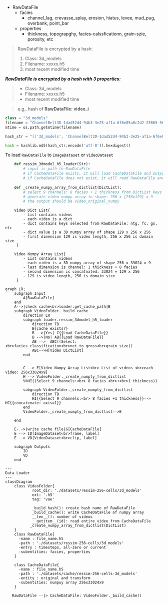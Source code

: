 * RawDataFile
    * facies
        * channel_lag, crevasse_splay, erosion, hiatus, levee, mud_pug, overbank, point_bar
    * properties
        * thickness, topograpghy, facies-calssficationn, grain-szie, porosity, etc
>  RawDataFile is encrypted by a hash:
> 1. Class: 3d_models
> 1. Filename: xxxxx.h5
> 1. most recent modified time

_**RawDataFile is encrypted by a hash with 3 properties:**_

> - Class: 3d_models
> - Filename: xxxxx.h5
> - most recent modified time

> e.g., hash of  **RawDataFile: video_i**
```python
class = "3d_models"
filename = "ChannelBelt3D-1dad52d4-94b3-3e25-af1a-6f6e05a8c2d2-25865-566cbe8e-3b6a-3cb8-8fbd-b2626e206d25-36997.h5"
mtime = os.path.getmtime(filename)

hash_str = "[('3d_models', 'ChannelBelt3D-1dad52d4-94b3-3e25-af1a-6f6e05a8c2d2-25865-566cbe8e-3b6a-3cb8-8fbd-b2626e206d25-36997.h5', 1651766445.0)]"

hash = hashlib.md5(hash_str.encode('utf-8')).hexdigest()
```

To load `RawDataFile` to `ImageDataset` or `VideoDataset`


```python
    def ressim_3dmodel_h5_loader(Str): 
        # input is path-to-RawDataFile
        # if CacheDataFile exists, it will load CacheDataFile and output Video Numpy Array List
        # if CacheDataFile does not exist, it will read RawDataFile and create DictList
     
    def _create_numpy_array_from_dictlist(DictList):
        # select 9 channels: 8 facies + 1 thickness from DictList keys
        # generate video numpy array in shape: 256 x {256x129} x 9
        # the output should be video_original_numpy
```
```
    Video Dict List{
        - List contains videos
        - each video is a dict
        - dict contains keys selected from RawDataFile: ntg, fc, gs, etc
        - dict value is a 3D numpy array of shape 129 x 256 x 256
        - first dimension 129 is video length, 256 x 256 is domain size
     }
     
    Video Numpy Array List{
        - List contains videos
        - each video is a 3D numpy array of shape 256 x 33024 x 9
        - last dimension is channel: 1 thickness + 8 facies
        - second dimension is concatnated: 33024 = 129 x 256
        - 129 is video length, 256 is domain size
     }
```
    
        
```mermaid
graph LR;
    subgraph Input
        A[RawDataFile] 
    end
    A-->|check cache<br>loader.get_cache_path|B
    subgraph VideoFolder._build_cache
        direction LR
        subgraph loader.ressim_3dmodel_h5_loader
            direction TB
            B{cache exists?}
            B -->|Yes| C{{Load CacheDataFile}}
            B -->|No| AB{{Load RawDataFile}}
            AB -->  ABC((Select: <br>facies_classification<br>net_to_gross<br>grain_size))
            ABC-->H[Video DictList]
        end


        C --> E[Video Numpy Array List<br> List of videos <br>each video: 256x33024x9]
        H --> VideoFolder._create_numpty_from_dictlist 
        %%HI((Select 9 channels:<br> 8 facies <br>+<br>1 thickness))

        subgraph VideoFolder._create_numpty_from_dictlist
            direction TB
            HI{{Select 9 channels:<br> 8 facies +1 thickness}}--> HC{{concatenate: axis=1}}
        end
        VideoFolder._create_numpty_from_dictlist-->E
        
    end

    E-.->|write cache file|G[CacheDataFile]
    E --> ID[ImageDataset<br>frame, label]
    E --> VD[VideoDataset<br>clip, label]

    subgraph Outputs
        ID
        VD
    end
```



```mermaid
---
Data Loader
---
classDiagram 
    class VideoFolder{
            root_dir: './datasets/ressim-256-cells/3d_models'
            ext: '.h5'
            tag: 'vae'
            
            _build_hash(): create hash name of RawDataFile
            _build_cache(): write CacheDataFile of numpy array
            __len__(): number of videos
            __getitem__(id): read entire video from CacheDataFile
           _create_numpy_array_from_dictlist(DictList)
    } 
    class RawDataFile{
      -name : file_name.h5
      -path : './datasets/ressim-256-cells/3d_models'
      -entry : timesteps, all-zero or current
      -subentities: facies, properties
    }

    class CacheDataFile{
      -name : file_name.h5
      -path : './datasets/cache/ressim-256-cells-3d_models'
      -entity : original and transform
      -subentities: numpuy array 256x33024x9
    }
    
   RawDataFile --|> CacheDataFile: VideoFolder._build_cache()
```
